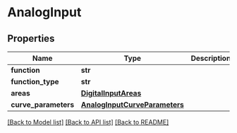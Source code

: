 # AnalogInput

## Properties
Name | Type | Description | Notes
------------ | ------------- | ------------- | -------------
**function** | **str** |  | [optional] 
**function_type** | **str** |  | [optional] 
**areas** | [**DigitalInputAreas**](DigitalInputAreas.md) |  | [optional] 
**curve_parameters** | [**AnalogInputCurveParameters**](AnalogInputCurveParameters.md) |  | [optional] 

[[Back to Model list]](../README.md#documentation-for-models) [[Back to API list]](../README.md#documentation-for-api-endpoints) [[Back to README]](../README.md)

